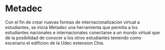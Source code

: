 # Metadec
Con el fin de crear nuevas formas de internacionalizacion virtual a estudiantes, se inicia Metadec una herramienta que permita a los estudiantes nacionales e internacionales conectarse a un mundo virtual que dé la posibilidad de conocer a los otros estudiantes teniendo como escenario el edificion de la Udec extension Chia.
